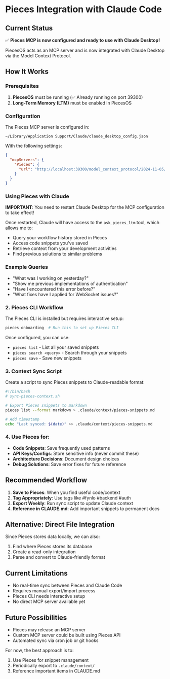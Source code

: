 # Pieces Integration with Claude Code

## Current Status

✅ **Pieces MCP is now configured and ready to use with Claude Desktop!**

PiecesOS acts as an MCP server and is now integrated with Claude Desktop via the Model Context Protocol.

## How It Works

### Prerequisites
1. **PiecesOS** must be running (✅ Already running on port 39300)
2. **Long-Term Memory (LTM)** must be enabled in PiecesOS

### Configuration
The Pieces MCP server is configured in:
```
~/Library/Application Support/Claude/claude_desktop_config.json
```

With the following settings:
```json
{
  "mcpServers": {
    "Pieces": {
      "url": "http://localhost:39300/model_context_protocol/2024-11-05/sse"
    }
  }
}
```

### Using Pieces with Claude

**IMPORTANT**: You need to restart Claude Desktop for the MCP configuration to take effect!

Once restarted, Claude will have access to the `ask_pieces_ltm` tool, which allows me to:
- Query your workflow history stored in Pieces
- Access code snippets you've saved
- Retrieve context from your development activities
- Find previous solutions to similar problems

### Example Queries
- "What was I working on yesterday?"
- "Show me previous implementations of authentication"
- "Have I encountered this error before?"
- "What fixes have I applied for WebSocket issues?"

### 2. Pieces CLI Workflow
The Pieces CLI is installed but requires interactive setup:
```bash
pieces onboarding  # Run this to set up Pieces CLI
```

Once configured, you can use:
- `pieces list` - List all your saved snippets
- `pieces search <query>` - Search through your snippets
- `pieces save` - Save new snippets

### 3. Context Sync Script
Create a script to sync Pieces snippets to Claude-readable format:

```bash
#!/bin/bash
# sync-pieces-context.sh

# Export Pieces snippets to markdown
pieces list --format markdown > .claude/context/pieces-snippets.md

# Add timestamp
echo "Last synced: $(date)" >> .claude/context/pieces-snippets.md
```

### 4. Use Pieces for:
- **Code Snippets**: Save frequently used patterns
- **API Keys/Configs**: Store sensitive info (never commit these)
- **Architecture Decisions**: Document design choices
- **Debug Solutions**: Save error fixes for future reference

## Recommended Workflow

1. **Save to Pieces**: When you find useful code/context
2. **Tag Appropriately**: Use tags like #fynlo #backend #auth
3. **Export Weekly**: Run sync script to update Claude context
4. **Reference in CLAUDE.md**: Add important snippets to permanent docs

## Alternative: Direct File Integration

Since Pieces stores data locally, we can also:
1. Find where Pieces stores its database
2. Create a read-only integration
3. Parse and convert to Claude-friendly format

## Current Limitations

- No real-time sync between Pieces and Claude Code
- Requires manual export/import process
- Pieces CLI needs interactive setup
- No direct MCP server available yet

## Future Possibilities

- Pieces may release an MCP server
- Custom MCP server could be built using Pieces API
- Automated sync via cron job or git hooks

For now, the best approach is to:
1. Use Pieces for snippet management
2. Periodically export to `.claude/context/`
3. Reference important items in CLAUDE.md